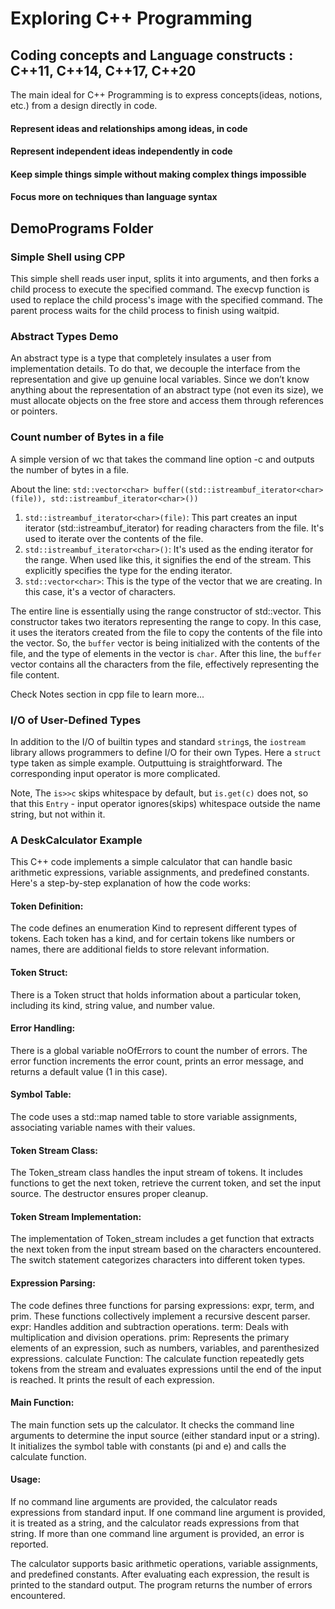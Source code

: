 # Exploring C++ Programming
## Coding concepts and Language constructs : C++11, C++14, C++17, C++20

The main ideal for C++ Programming is to express concepts(ideas, notions, etc.) from a design directly in code.
#### Represent ideas and relationships among ideas, in code
#### Represent independent ideas independently in code
#### Keep simple things simple without making complex things impossible
#### Focus more on techniques than language syntax

## DemoPrograms Folder

### Simple Shell using CPP
This simple shell reads user input, splits it into arguments, and then forks a child process to execute the specified command. The execvp function is used to replace the child process's image with the specified command. The parent process waits for the child process to finish using waitpid.

### Abstract Types Demo
An abstract type is a type that completely insulates a user from implementation details. To do that, we decouple the interface from the representation and give up genuine local variables. Since we don’t know anything about the representation of an abstract type (not even its size), we must allocate objects on the free store and access them through references or pointers.

### Count number of Bytes in a file
A simple version of wc that takes the command line option -c and outputs the number of bytes in a file.

About the line:
`std::vector<char> buffer((std::istreambuf_iterator<char>(file)), std::istreambuf_iterator<char>())`

1. `std::istreambuf_iterator<char>(file)`: This part creates an input iterator (std::istreambuf_iterator) for reading characters
    from the file. It's used to iterate over the contents of the file.
2. `std::istreambuf_iterator<char>()`: It's used as the ending iterator for the range.
    When used like this, it signifies the end of the stream. This explicitly specifies the type for the ending iterator. 
3. `std::vector<char>`: This is the type of the vector that we are creating. In this case, it's a vector of characters.

The entire line is essentially using the range constructor of std::vector. This constructor takes two iterators representing the
range to copy. In this case, it uses the iterators created from the file to copy the contents of the file into the vector.
So, the `buffer` vector is being initialized with the contents of the file, and the type of elements in the vector is `char`.
After this line, the `buffer` vector contains all the characters from the file, effectively representing the file content.

Check Notes section in cpp file to learn more...

### I/O of User-Defined Types
In addition to the I/O of builtin types and standard `string`s, the `iostream` library allows programmers to define I/O for their own Types.
Here a `struct` type taken as simple example. Outputtuing is straightforward. The corresponding input operator is more complicated.

Note, The `is>>c` skips whitespace by default, but `is.get(c)` does not, so that this `Entry` - input operator ignores(skips) whitespace
outside the name string, but not within it.

### A DeskCalculator Example
This C++ code implements a simple calculator that can handle basic arithmetic expressions, variable assignments, and predefined constants. Here's a step-by-step explanation of how the code works:

#### Token Definition:
The code defines an enumeration Kind to represent different types of tokens. Each token has a kind, and for certain tokens like numbers or names, there are additional fields to store relevant information.
#### Token Struct:
There is a Token struct that holds information about a particular token, including its kind, string value, and number value.
#### Error Handling:
There is a global variable noOfErrors to count the number of errors. The error function increments the error count, prints an error message, and returns a default value (1 in this case).
#### Symbol Table:
The code uses a std::map named table to store variable assignments, associating variable names with their values.
#### Token Stream Class:
The Token_stream class handles the input stream of tokens. It includes functions to get the next token, retrieve the current token, and set the input source. The destructor ensures proper cleanup.
#### Token Stream Implementation:
The implementation of Token_stream includes a get function that extracts the next token from the input stream based on the characters encountered. The switch statement categorizes characters into different token types.
#### Expression Parsing:
The code defines three functions for parsing expressions: expr, term, and prim. These functions collectively implement a recursive descent parser.
expr: Handles addition and subtraction operations.
term: Deals with multiplication and division operations.
prim: Represents the primary elements of an expression, such as numbers, variables, and parenthesized expressions.
calculate Function:
The calculate function repeatedly gets tokens from the stream and evaluates expressions until the end of the input is reached. It prints the result of each expression.
#### Main Function:
The main function sets up the calculator. It checks the command line arguments to determine the input source (either standard input or a string). It initializes the symbol table with constants (pi and e) and calls the calculate function.

#### Usage:
If no command line arguments are provided, the calculator reads expressions from standard input.
If one command line argument is provided, it is treated as a string, and the calculator reads expressions from that string.
If more than one command line argument is provided, an error is reported.

The calculator supports basic arithmetic operations, variable assignments, and predefined constants. After evaluating each expression, the result is printed to the standard output. The program returns the number of errors encountered.
